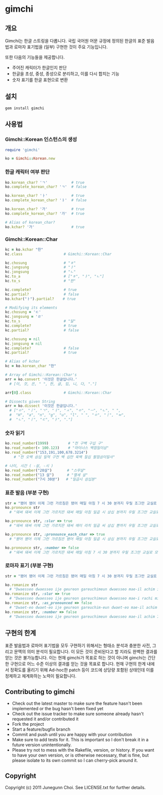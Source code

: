 # gimchi

## 개요

Gimchi는 한글 스트링을 다롭니다.
국립 국어원 어문 규정에 정의된 한글의 표준 발음법과
로마자 표기법을 (일부) 구현한 것이 주요 기능입니다.

또한 다음의 기능들을 제공합니다.
- 주어진 캐릭터가 한글인지 판단
- 한글을 초성, 중성, 종성으로 분리하고, 이를 다시 합치는 기능
- 숫자 표기를 한글 표현으로 변환

## 설치
```
gem install gimchi
```

## 사용법

### Gimchi::Korean 인스턴스의 생성
```ruby
require 'gimchi'

ko = Gimchi::Korean.new
```

### 한글 캐릭터 여부 판단
```ruby
ko.korean_char? 'ㄱ'           # true
ko.complete_korean_char? 'ㄱ'  # false

ko.korean_char? 'ㅏ'           # true
ko.complete_korean_char? 'ㅏ'  # false

ko.korean_char? '가'           # true
ko.complete_korean_char? '가'  # true

# Alias of korean_char?
ko.kchar? '가'                 # true
```

### Gimchi::Korean::Char
```ruby
kc = ko.kchar "한"
kc.class                   # Gimchi::Korean::Char

kc.chosung                 # "ㅎ"
kc.jungsung                # "ㅏ"
kc.jongsung                # "ㄴ"
kc.to_a                    # ["ㅎ", "ㅏ", "ㄴ"]
kc.to_s                    # "한"

kc.complete?               # true
kc.partial?                # false
ko.kchar("ㅏ").partial?    # true

# Modifying its elements
kc.chosung = 'ㄷ'
kc.jongsung = 'ㄹ'
kc.to_s                    # "달"
kc.complete?               # true
kc.partial?                # false

kc.chosung = nil
kc.jongsung = nil
kc.complete?               # false
kc.partial?                # true

# Alias of kchar
kc = ko.korean_char "한"

# Array of Gimchi::Korean::Char's
arr = ko.convert '이것은 한글입니다.'
  # [이, 것, 은, " ", 한, 글, 입, 니, 다, "."]

arr[0].class               # Gimchi::Korean::Char

# Dissects given String
arr = ko.dissect '이것은 한글입니다.'
  # ["ㅇ", "ㅣ", "ㄱ", "ㅓ", "ㅅ", "ㅇ", "ㅡ", "ㄴ", " ", 
  #  "H", "a", "n", "g", "u", "l", " ", "ㅇ", "ㅣ", "ㅂ",
  #  "ㄴ", "ㅣ", "ㄷ", "ㅏ", "."]
```

### 숫자 읽기
```ruby
ko.read_number(1999)         # "천 구백 구십 구"
ko.read_number(- 100.123)    # "마이너스 백점일이삼"
ko.read_number("153,191,100,678.3214")
    # "천 오백 삼십 일억 구천 백 십만 육백 칠십 팔점삼이일사"

# 나이, 시간 ( -살, -시 )
ko.read_number("20살")       # "스무살"
ko.read_number("13 살")      # "열세 살"
ko.read_number("7시 30분")   # "일곱시 삼십분"
```

### 표준 발음 (부분 구현)
```ruby
str = "됐어 됐어 이제 그런 가르침은 됐어 매일 아침 7 시 30 분까지 우릴 조그만 교실로 몰아넣고"
ko.pronounce str
  # "돼써 돼써 이제 그런 가르치믄 돼써 매일 아침 일곱 시 삼십 분까지 우릴 조그만 교실로 모라너코"

ko.pronounce str, :slur => true
  # "돼써 돼써 이제 그런 가르치믄 돼써 매이 라치 밀곱 씨 삼십 뿐까지 우릴 조그만 교실로 모라너코"

ko.pronounce str, :pronounce_each_char => true
  # "됃어 됃어 이제 그런 가르침은 됃어 매일 아침 일곱 시 삼십 분까지 우릴 조그만 교실로 몰아너고"

ko.pronounce str, :number => false
  # "돼써 돼써 이제 그런 가르치믄 돼써 매일 아침 7 시 30 분까지 우릴 조그만 교실로 모라너코"
```

### 로마자 표기 (부분 구현)
```ruby
str = "됐어 됐어 이제 그런 가르침은 됐어 매일 아침 7 시 30 분까지 우릴 조그만 교실로 몰아넣고"

ko.romanize str
  # "Dwaesseo dwaesseo ije geureon gareuchimeun dwaesseo mae-il achim ilgop si samsip bunkkaji uril jogeuman gyosillo moraneoko"
ko.romanize str, :slur => true
  # "Dwaesseo dwaesseo ije geureon gareuchimeun dwaesseo mae-i rachi milgop ssi samsip ppunkkaji uril jogeuman gyosillo moraneoko"
ko.romanize str, :as_pronounced => false
  # "Dwaet-eo dwaet-eo ije geureon gareuchim-eun dwaet-eo mae-il achim ilgop si samsip bunkkaji uril jogeuman gyosillo mol-aneogo"
ko.romanize str, :number => false
  # "Dwaesseo dwaesseo ije geureon gareuchimeun dwaesseo mae-il achim 7 si 30 bunkkaji uril jogeuman gyosillo moraneoko"
```

## 구현의 한계

표준 발음법과 로마어 표기법을 모두 구현하기 위해서는 형태소 분석과 충분한
사전, 그리고 문맥의 의미 분석이 필요합니다. 이 모든 것이 준비된다고 할 지라도
완벽한 결과를 얻는 것은 불가능합니다.
이는 현재 gimchi가 목표로 하는 것이 아니며 gimchi는 간단한 구현으로 어느 수준
이상의 결과를 얻는 것을 목표로 합니다. 현재 구현의 한계 내에서 정확도를 올리기
위해 Ad-hoc한 patch 등이 코드에 상당량 포함된 상태인데 이를 정제하고 체계화하는
노력이 필요합니다.

## Contributing to gimchi
 
* Check out the latest master to make sure the feature hasn't been implemented or the bug hasn't been fixed yet
* Check out the issue tracker to make sure someone already hasn't requested it and/or contributed it
* Fork the project
* Start a feature/bugfix branch
* Commit and push until you are happy with your contribution
* Make sure to add tests for it. This is important so I don't break it in a future version unintentionally.
* Please try not to mess with the Rakefile, version, or history. If you want to have your own version, or is otherwise necessary, that is fine, but please isolate to its own commit so I can cherry-pick around it.

## Copyright

Copyright (c) 2011 Junegunn Choi. See LICENSE.txt for
further details.

